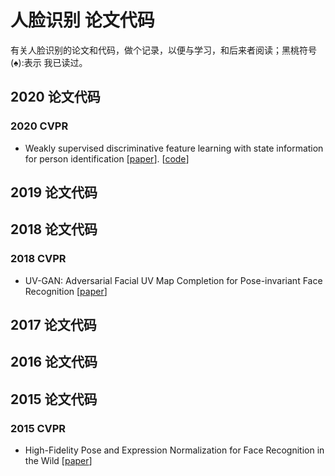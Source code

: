 # 人脸识别 论文代码
有关人脸识别的论文和代码，做个记录，以便与学习，和后来者阅读；黑桃符号(&spades;):表示 我已读过。
## 2020 论文代码

### 2020 CVPR
- Weakly supervised discriminative feature learning with state information for person identification [[paper](https://arxiv.org/pdf/2002.11939.pdf)]. [[code](https://github.com/KovenYu/state-information)]

## 2019 论文代码


## 2018 论文代码
### 2018 CVPR
- UV-GAN: Adversarial Facial UV Map Completion for Pose-invariant Face Recognition [[paper](http://openaccess.thecvf.com/content_cvpr_2018/html/Deng_UV-GAN_Adversarial_Facial_CVPR_2018_paper.html)] 

## 2017 论文代码

## 2016 论文代码

## 2015 论文代码
### 2015 CVPR
- High-Fidelity Pose and Expression Normalization for Face Recognition in the Wild [[paper](https://www.cv-foundation.org/openaccess/content_cvpr_2015/html/Zhu_High-Fidelity_Pose_and_2015_CVPR_paper.html)] 
